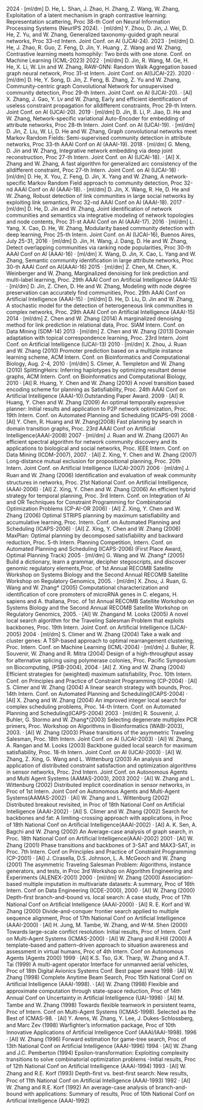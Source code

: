 2024
·  [ml/dm] D. He, L. Shan, J. Zhao, H. Zhang, Z. Wang, W. Zhang, Exploitation of a latent mechanism in graph contrastive learning: Representation scattering, Proc 38-th Conf on Neural Information Processing Systems (NeurIPS 2024).
·  [ml/dm] Y. Zhou, D. Jin, J. Wei, D. He, Z. Yu, and W. Zhang, Generalized taxonomy-guided graph neural networks, Proc 33-rd Intern. Joint Conf. on AI (IJCAI-24).
2023
·  [ml/dm] D. He, J. Zhao, R. Guo, Z. Feng, D. Jin, Y. Huang , Z. Wang and W. Zhang, Contrastive learning meets homophily: Two birds with one stone. Conf. on Machine Learning (ICML-2023)
2022
·  [ml/dm] D. Jin, R. Wang, M. Ge, H. He, X. Li, W. Lin and W. Zhang, RAW-GNN: Random Walk Aggregation based graph neural network, Proc 31-st Intern. Joint Conf. on AI(IJCAI-22).
2020
·  [ml/dm] D. He, Y. Song, D. Jin, Z. Feng, B. Zhang, Z. Yu and W. Zhang, Community-centric graph Convolutional Network for unsupervised community detection, Proc 29-th Intern. Joint Conf. on AI (IJCAI-20).
·  [AI] X. Zhang, J. Gao, Y. Lv and W. Zhang, Early and efficient identification of useless constraint propagation for alldifferent constraints, Proc 29-th Intern. Joint Conf. on AI (IJCAI-20).
2019
·  [ml/dm] D. Jin, B. Li, P. Jiao, D. He and W. Zhang, Network-specific variational Auto-Encoder for embedding of attribute networks, Proc 28-th Intern. Joint Conf. on AI (IJCAI-19).
·  [ml/dm] D. Jin, Z. Liu, W. Li, D. He and W. Zhang, Graph convolutional networks meet Markov Random Fields: Semi-supervised community detection in attribute networks, Proc 33-th AAAI Conf on AI (AAAI-19).
2018
·  [ml/dm] G. Meng, D. Jin and W. Zhang, Integrative network embedding via deep joint reconstruction, Proc 27-th Intern. Joint Conf. on AI (IJCAI-18).
·  [AI] X. Zhang and W. Zhang, A fast algorithm for generalized arc consistency of the alldifferent constraint, Proc 27-th Intern. Joint Conf. on AI (IJCAI-18)
·  [ml/dm] D. He, X. You, Z. Feng, D. Jin, X. Yang and W. Zhang, A network-specific Markov Random Field approach to community detection, Proc 32-nd AAAI Conf on AI (AAAI-18).
·  [ml/dm] D. Jin, X. Wang, R. He, D. He and W. Zhang, Robust detection of link communities in large social networks by exploiting link semantics, Proc 32-nd AAAI Conf on AI (AAAI-18).
2017
·  [ml/dm] D. He, D. Jin and W. Zhang, Joint identification of network communities and semantics via integrative modeling of network topologies and node contents, Proc 31-st AAAI Conf on AI (AAAI-17).
2016
·  [ml/dm] L. Yang, X. Cao, D. He, W. Zhang, Modularity based community detection with deep learning, Proc 25-th Intern. Joint Conf. on AI (IJCAI-16), Buenos Aires, July 25-31, 2016
·  [ml/dm] D. Jin, H. Wang, J. Dang, D. He and W. Zhang, Detect overlapping communities via ranking node popularities, Proc 30-th AAAI Conf on AI (AAAI-16)
·  [ml/dm] X. Wang, D. Jin, X. Cao, L. Yang and W. Zhang, Semantic community identification in large attribute networks, Proc 30-th AAAI Conf on AI(AAAI-16)
2015
·  [ml/dm] Z. Chen, M. Chen, K. Weinberger and W. Zhang, Marginalized denoising for link prediction and multi-label learning, Proc. 29th AAAI Conf on Artificial Intelligence (AAAI-15)
·  [ml/dm] D. Jin, Z. Chen, D. He and W. Zhang, Modeling with node degree preservation can accurately find communities, Proc. 29th AAAI Conf on Artificial Intelligence (AAAI-15)
·  [ml/dm] D. He, D. Liu, D. Jin and W. Zhang, A stochastic model for the detection of heterogeneous link communities in complex networks, Proc. 29th AAAI Conf on Artificial Intelligence (AAAI-15)
2014
·  [ml/dm] Z. Chen and W. Zhang (2014) A marginalized denoising method for link prediction in relational data, Proc. SIAM Intern. Conf. on Data Mining (SDM-14)
2013
·  [ml/dm] Z. Chen and W. Zhang (2013) Domain adaptation with topical correspondence learning, Proc. 23rd Intern. Joint Conf. on Artificial Intelligence (IJCAI-13)
2010
·  [ml/dm] X. Zhou, J. Ruan and W. Zhang (2010) Promoter prediction based on a multiple instance learning scheme, ACM Intern. Conf. on Bioinformatics and Computational Biology, Aug. 2-4, 2010
·  [ml/dm] S. Climer, A. Templeton and W. Zhang (2010) SplittingHeirs: Inferring haplotypes by optimizing resultant dense graphs, ACM Intern. Conf. on Bioinformatics and Computational Biology, 2010
·  [AI] R. Huang, Y. Chen and W. Zhang (2010) A novel transition based encoding scheme for planning as Satisfiability, Proc. 24th AAAI Conf on Artificial Intelligence (AAAI-10).Outstanding Paper Award.
2009
·  [AI] R. Huang, Y. Chen and W. Zhang (2009) An optimal temporally expressive planner: Initial results and application to P2P network optimization, Proc. 19th Intern. Conf. on Automated Planning and Scheduling (ICAPS-09)
2008
·  [AI] Y. Chen, R. Huang and W. Zhang(2008) Fast planning by search in domain transition graphs, Proc. 23rd AAAI Conf on Artiﬁcial Intelligence(AAAI-2008)
2007
·  [ml/dm] J. Ruan and W. Zhang (2007) An efficient spectral algorithm for network community discovery and its applications to biological and social networks, Proc. IEEE Intern. Conf. on Data Mining (ICDM-2007), 2007.
·  [AI] Z. Xing, Y. Chen and W. Zhang (2007) Long-distance mutual exclusion for propositional planning, Proc. 20th Intern. Joint Conf. on Artiﬁcial Intelligence (IJCAI-2007)
2006
·  [ml/dm] J. Ruan and W. Zhang (2006) Identiﬁcation and evaluation of weak community structures in networks, Proc. 21st National Conf. on Artiﬁcial Intelligence, (AAAI-2006)
·  [AI] Z. Xing, Y. Chen and W. Zhang (2006) An efficient hybrid strategy for temporal planning, Proc. 3rd Intern. Conf. on Integration of AI and OR Techniques for Constraint Programming for Combinatorial Optimization Problems (CP-AI-OR 2006)
·  [AI] Z. Xing, Y. Chen and W. Zhang (2006) Optimal STRIPS planning by maximum satisﬁability and accumulative learning, Proc. Intern. Conf. on Automated Planning and Scheduling (ICAPS-2006)
·  [AI] Z. Xing, Y. Chen and W. Zhang (2006) MaxPlan: Optimal planning by decomposed satisﬁability and backward reduction, Proc. 5-th Intern. Planning Competition, Intern. Conf. on Automated Planning and Scheduling (ICAPS-2006) (First Place Award, Optimal Planning Track)
2005
·  [ml/dm] G. Wang and W. Zhang* (2005) Build a dictionary, learn a grammar, decipher stegoscripts, and discover genomic regulatory elements,Proc. of 1st Annual RECOMB Satellite Workshop on Systems Biology and the Second Annual RECOMB Satellite Workshop on Regulatory Genomics, 2005.
·  [ml/dm] X. Zhou, J. Ruan, G. Wang and W. Zhang* (2005) Computational characterization and identiﬁcation of core promoters of microRNA genes in C. elegans, H. sapiens and A. thaliana, Proc. of 1st Annual RECOMB Satellite Workshop on Systems Biology and the Second Annual RECOMB Satellite Workshop on Regulatory Genomics, 2005.
·  [AI] W. Zhangand M. Looks (2005) A novel local search algorithm for the Traveling Salesman Problem that exploits backbones, Proc. 19th Intern. Joint Conf. on Artiﬁcial Intelligence (IJCAI-2005)
2004
·  [ml/dm] S. Climer and W. Zhang (2004) Take a walk and cluster genes: A TSP-based approach to optimal rearrangement clustering, Proc. Intern. Conf. on Machine Learning (ICML-2004)
·  [ml/dm] J. Buhler, R. Souvenir, W. Zhang and R. Mitra (2004) Design of a high-throughput assay for alternative splicing using polymerase colonies, Proc. Paciﬁc Symposium on Biocomputing, (PSB-2004), 2004
·  [AI] Z. Xing and W. Zhang (2004) Efficient strategies for (weighted) maximum satisﬁability, Proc. 10th Intern. Conf. on Principles and Practice of Constraint Programming (CP-2004)
·  [AI] S. Climer and W. Zhang (2004) A linear search strategy with bounds, Proc. 14th Intern. Conf. on Automated Planning and Scheduling(ICAPS-2004)
·  [AI] X. Zhang and W. Zhang (2004) An improved integer local search for complex scheduling problems, Proc. 14-th Intern. Conf. on Automated Planning and Scheduling(ICAPS-2004)
2003
·  [ml/dm] R. Souvenir, J. Buhler, G. Stormo and W. Zhang*(2003) Selecting degenerate multiplex PCR primers, Proc. Workshop on Algorithms in Bioinformatics (WABI-2003), 2003.
·  [AI] W. Zhang (2003) Phase transitions of the asymmetric Traveling Salesman, Proc. 18th Intern. Joint Conf. on AI (IJCAI-2003)
·  [AI] W. Zhang, A. Rangan and M. Looks (2003) Backbone guided local search for maximum satisﬁability, Proc. 18-th Intern. Joint Conf. on AI (IJCAI-2003)
·  [AI] W. Zhang, Z. Xing, G. Wang and L. Wittenburg (2003) An analysis and application of distributed constraint satisfaction and optimization algorithms in sensor networks, Proc. 2nd Intern. Joint Conf. on Autonomous Agents and Multi Agent Systems (AAMAS-2003), 2003
2002
·  [AI] W. Zhang and L. Wittenburg (2002) Distributed implicit coordination in sensor networks, in Proc of 1st Intern. Joint Conf on Autonomous Agents and Multi-Agent Systems(AAMAS-2002)
·  [AI] W. Zhang and L. Wittenburg (2002) Distributed breakout revisited, in Proc of 18th National Conf on Artiﬁcial Intelligence (AAAI-2002)
·  [AI] S. Climer and W. Zhang (2002) Search for backbones and fat: A limiting-crossing approach with applications, in Proc of 18th National Conf on Artiﬁcial Intelligence(AAAI-2002)
·  [AI] A. K. Sen, A. Bagchi and W. Zhang (2002) An Average-case analysis of graph search, in Proc. 18th National Conf on Artiﬁcial Intelligence(AAAI-2002)
2001
·  [AI] W. Zhang (2001) Phase transitions and backbones of 3-SAT and MAX3-SAT, in Proc. 7th Intern. Conf on Principles and Practice of Constraint Programming (CP-2001)
·  [AI] J. Cirasella, D.S. Johnson, L. A. McGeoch and W. Zhang (2001) The asymmetric Traveling Salesman Problem: Algorithms, instance generators, and tests, in Proc 3rd Workshop on Algorithm Engineering and Experiments (ALENEX-2001)
2000
·  [ml/dm] W. Zhang (2000) Association-based multiple imputation in multivariate datasets: A summary, Proc of 16th Intern. Conf on Data Engineering (ICDE-2000), 2000
·  [AI] W. Zhang (2000) Depth-ﬁrst branch-and-bound vs. local search: A case study, Proc of 17th National Conf on Artiﬁcial Intelligence (AAAI-2000)
·  [AI] R. E. Korf and W. Zhang (2000) Divide-and-conquer frontier search applied to multiple sequence alignment, Proc of 17th National Conf on Artiﬁcial Intelligence (AAAI-2000)
·  [AI] H. Jung, M. Tambe, W. Zhang, and W-M. Shen (2000) Towards large-scale conﬂict resolution: Initial results, Proc of Intern. Conf on Multi-Agent Systems (ICMAS-2000)
·  [AI] W. Zhang and R.Hill (2000) A template-based and pattern-driven approach to situation awareness and assessment in virtual humans, Proc of 4th Intern. Conf on Autonomous Agents (Agents 2000)
1999
·  [AI] K.S. Tso, G.K. Tharp, W. Zhang and A.T. Tai (1999) A multi-agent operator Interface for unmanned aerial vehicles, Proc of 18th Digital Avionics Systems Conf. Best paper award
1998
·  [AI] W. Zhang (1998) Complete Anytime Beam Search, Proc 15th National Conf on Artiﬁcial Intelligence (AAAI-1998).
·  [AI] W. Zhang (1998) Flexible and approximate computation through state-space reduction, Proc of 14th Annual Conf on Uncertainty in Artiﬁcial Intelligence (UAI-1998)
·  [AI] M. Tambe and W. Zhang (1998) Towards ﬂexible teamwork in persistent teams, Proc of Intern. Conf on Multi-Agent Systems (ICMAS-1998). Selected as the Best of ICMAS-98.
·  [AI] Y. Arens, W. Zhang, Y. Lee, J. Dukes-Schlossberg, and Marc Zev (1998) Warﬁghter’s information package, Proc of 10th Innovative Applications of Artiﬁcial Intelligence Conf (AAAI/IAAI-1998).
1996
·  [AI] W. Zhang (1996) Forward estimation for game-tree search, Proc of 13th National Conf on Artiﬁcial Intelligence (AAAI-1996)
1994
·  [AI] W. Zhang and J.C. Pemberton (1994) Epsilon-transformation: Exploiting complexity transitions to solve combinatorial optimization problems -Initial results, Proc of 12th National Conf on Artiﬁcial Intelligence (AAAI-1994)
1993
·  [AI] W. Zhang and R.E. Korf (1993) Depth-ﬁrst vs. best-ﬁrst search: New results, Proc of 11th National Conf on Artiﬁcial Intelligence (AAAI-1993)
1992
·  [AI] W. Zhang and R.E. Korf (1992) An average-case analysis of branch-and-bound with applications: Summary of results, Proc of 10th National Conf on Artiﬁcial Intelligence (AAAI-1992)
